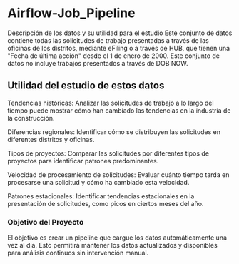 # Airflow-Job_Pipeline

Descripción de los datos y su utilidad para el estudio
Este conjunto de datos contiene todas las solicitudes de trabajo presentadas a través de las oficinas de los distritos,
mediante eFiling o a través de HUB, que tienen una "Fecha de última acción" desde el 1 de enero de 2000. Este conjunto de datos no incluye trabajos presentados a través de DOB NOW.

## Utilidad del estudio de estos datos

Tendencias históricas: Analizar las solicitudes de trabajo a lo largo del tiempo puede 
mostrar cómo han cambiado las tendencias en la industria de la construcción.

Diferencias regionales: Identificar cómo se distribuyen las solicitudes en diferentes distritos y oficinas.

Tipos de proyectos: Comparar las solicitudes por diferentes tipos de proyectos para identificar patrones predominantes.

Velocidad de procesamiento de solicitudes: Evaluar cuánto tiempo tarda en procesarse una solicitud y cómo ha cambiado esta velocidad.

Patrones estacionales: Identificar tendencias estacionales en la presentación de solicitudes, como picos en ciertos meses del año.

### Objetivo del Proyecto
El objetivo es crear un pipeline que cargue los datos automáticamente una vez al día. 
Esto permitirá mantener los datos actualizados y disponibles para análisis continuos sin intervención manual.
